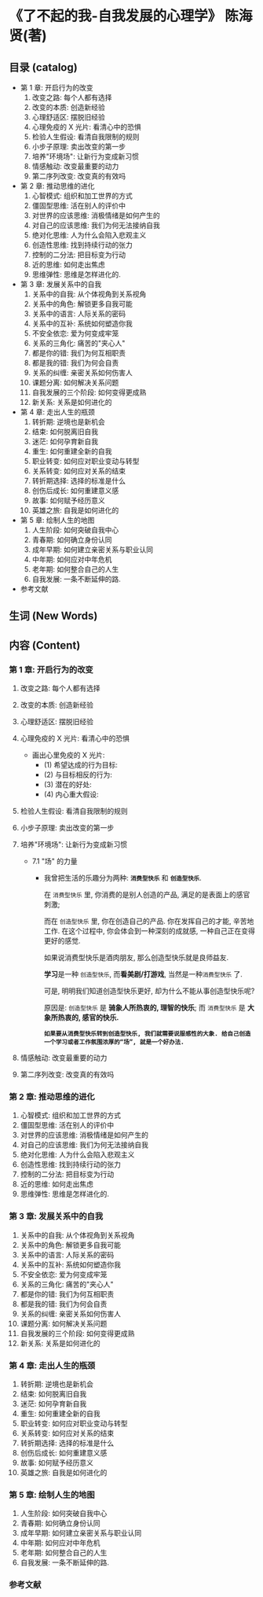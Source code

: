 # 《了不起的我-自我发展的心理学》 陈海贤(著)

## 目录 (catalog)
- 第 1 章: 开启行为的改变
    1. 改变之路: 每个人都有选择
    2. 改变的本质: 创造新经验
    3. 心理舒适区: 摆脱旧经验
    4. 心理免疫的 X 光片: 看清心中的恐惧
    5. 检验人生假设: 看清自我限制的规则
    6. 小步子原理: 卖出改变的第一步
    7. 培养"环境场": 让新行为变成新习惯
    8. 情感触动: 改变最重要的动力
    9. 第二序列改变: 改变真的有效吗
- 第 2 章: 推动思维的进化
    1. 心智模式: 组织和加工世界的方式
    2. 僵固型思维: 活在别人的评价中
    3. 对世界的应该思维: 消极情绪是如何产生的
    4. 对自己的应该思维: 我们为何无法接纳自我
    5. 绝对化思维: 人为什么会陷入悲观主义
    6. 创造性思维: 找到持续行动的张力
    7. 控制的二分法: 把目标变为行动
    8. 近的思维: 如何走出焦虑
    9. 思维弹性: 思维是怎样进化的.
- 第 3 章: 发展关系中的自我
    1. 关系中的自我: 从个体视角到关系视角
    2. 关系中的角色: 解锁更多自我可能 
    3. 关系中的语言: 人际关系的密码
    4. 关系中的互补: 系统如何塑造你我
    5. 不安全依恋: 爱为何变成牢笼
    6. 关系的三角化: 痛苦的"夹心人"
    7. 都是你的错: 我们为何互相职责
    8. 都是我的错: 我们为何会自责
    9. 关系的纠缠: 亲密关系如何伤害人
    10. 课题分离: 如何解决关系问题
    11. 自我发展的三个阶段: 如何变得更成熟
    12. 新关系: 关系是如何进化的
- 第 4 章: 走出人生的瓶颈
    1. 转折期: 逆境也是新机会
    2. 结束: 如何脱离旧自我
    3. 迷茫: 如何孕育新自我
    4. 重生: 如何重建全新的自我
    5. 职业转变: 如何应对职业变动与转型
    6. 关系转变: 如何应对关系的结束
    7. 转折期选择: 选择的标准是什么
    8. 创伤后成长: 如何重建意义感
    9. 故事: 如何赋予经历意义
    10. 英雄之旅: 自我是如何进化的
- 第 5 章: 绘制人生的地图
    1. 人生阶段: 如何突破自我中心
    2. 青春期: 如何确立身份认同
    3. 成年早期: 如何建立亲密关系与职业认同
    4. 中年期: 如何应对中年危机
    5. 老年期: 如何整合自己的人生
    6. 自我发展: 一条不断延伸的路.
- 参考文献


## 生词 (New Words)


## 内容 (Content)
### 第 1 章: 开启行为的改变
1. 改变之路: 每个人都有选择

2. 改变的本质: 创造新经验

3. 心理舒适区: 摆脱旧经验

4. 心理免疫的 X 光片: 看清心中的恐惧
    + 画出心里免疫的 X 光片:
        - (1) 希望达成的行为目标:
        - (2) 与目标相反的行为:
        - (3) 潜在的好处:
        - (4) 内心重大假设: 

5. 检验人生假设: 看清自我限制的规则

6. 小步子原理: 卖出改变的第一步

7. 培养"环境场": 让新行为变成新习惯
    + 7.1 "场" 的力量
        - 我曾把生活的乐趣分为两种: **`消费型快乐`** 和 **`创造型快乐`**.
          
          在 `消费型快乐` 里, 你消费的是别人创造的产品, 满足的是表面上的感官刺激;

          而在 `创造型快乐` 里, 你在创造自己的产品. 你在发挥自己的才能, 辛苦地工作.
          在这个过程中, 你会体会到一种深刻的成就感, 一种自己正在变得更好的感觉.
          
          如果说消费型快乐是酒肉朋友, 那么创造型快乐就是良师益友.
          
          **学习**是一种 `创造型快乐`, 而**看美剧/打游戏**, 当然是一种`消费型快乐` 了.
          
          可是, 明明我们知道创造型快乐更好, 却为什么不能从事创造型快乐呢?

          原因是: `创造型快乐` 是 **骑象人所热衷的, 理智的快乐**; 而 `消费型快乐` 是
          **大象所热衷的, 感官的快乐.**

          **`如果要从消费型快乐转到创造型快乐, 我们就需要说服感性的大象. 给自己创造一个学习或者工作氛围浓厚的“场”, 就是一个好办法.`**

8. 情感触动: 改变最重要的动力
9. 第二序列改变: 改变真的有效吗
### 第 2 章: 推动思维的进化
1. 心智模式: 组织和加工世界的方式
2. 僵固型思维: 活在别人的评价中
3. 对世界的应该思维: 消极情绪是如何产生的
4. 对自己的应该思维: 我们为何无法接纳自我
5. 绝对化思维: 人为什么会陷入悲观主义
6. 创造性思维: 找到持续行动的张力
7. 控制的二分法: 把目标变为行动
8. 近的思维: 如何走出焦虑
9. 思维弹性: 思维是怎样进化的.
### 第 3 章: 发展关系中的自我
1. 关系中的自我: 从个体视角到关系视角
2. 关系中的角色: 解锁更多自我可能 
3. 关系中的语言: 人际关系的密码
4. 关系中的互补: 系统如何塑造你我
5. 不安全依恋: 爱为何变成牢笼
6. 关系的三角化: 痛苦的"夹心人"
7. 都是你的错: 我们为何互相职责
8. 都是我的错: 我们为何会自责
9. 关系的纠缠: 亲密关系如何伤害人
10. 课题分离: 如何解决关系问题
11. 自我发展的三个阶段: 如何变得更成熟
12. 新关系: 关系是如何进化的
### 第 4 章: 走出人生的瓶颈
1. 转折期: 逆境也是新机会
2. 结束: 如何脱离旧自我
3. 迷茫: 如何孕育新自我
4. 重生: 如何重建全新的自我
5. 职业转变: 如何应对职业变动与转型
6. 关系转变: 如何应对关系的结束
7. 转折期选择: 选择的标准是什么
8. 创伤后成长: 如何重建意义感
9. 故事: 如何赋予经历意义
10. 英雄之旅: 自我是如何进化的
### 第 5 章: 绘制人生的地图
1. 人生阶段: 如何突破自我中心
2. 青春期: 如何确立身份认同
3. 成年早期: 如何建立亲密关系与职业认同
4. 中年期: 如何应对中年危机
5. 老年期: 如何整合自己的人生
6. 自我发展: 一条不断延伸的路.
### 参考文献
